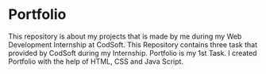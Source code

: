 # Portfolio

This repository is about my projects that is made by me during my Web Development Internship at CodSoft. This Repository contains three task that provided by CodSoft during my Internship.
Portfolio is my 1st Task. I created Portfolio with the help of HTML, CSS and Java Script.



